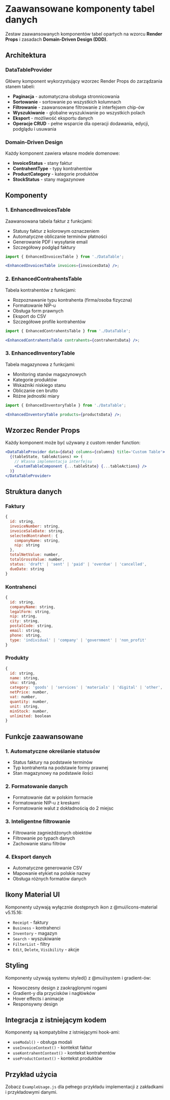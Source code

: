 # Zaawansowane komponenty tabel danych

Zestaw zaawansowanych komponentów tabel opartych na wzorcu **Render Props** i zasadach **Domain-Driven Design (DDD)**.

## Architektura

### DataTableProvider

Główny komponent wykorzystujący wzorzec Render Props do zarządzania stanem tabeli:

- **Paginacja** - automatyczna obsługa stronnicowania
- **Sortowanie** - sortowanie po wszystkich kolumnach
- **Filtrowanie** - zaawansowane filtrowanie z interfejsem chip-ów
- **Wyszukiwanie** - globalne wyszukiwanie po wszystkich polach
- **Eksport** - możliwość eksportu danych
- **Operacje CRUD** - pełne wsparcie dla operacji dodawania, edycji, podglądu i usuwania

### Domain-Driven Design

Każdy komponent zawiera własne modele domenowe:

- **InvoiceStatus** - stany faktur
- **ContrahentType** - typy kontrahentów
- **ProductCategory** - kategorie produktów
- **StockStatus** - stany magazynowe

## Komponenty

### 1. EnhancedInvoicesTable

Zaawansowana tabela faktur z funkcjami:

- Statusy faktur z kolorowym oznaczeniem
- Automatyczne obliczanie terminów płatności
- Generowanie PDF i wysyłanie email
- Szczegółowy podgląd faktury

```jsx
import { EnhancedInvoicesTable } from './DataTable';

<EnhancedInvoicesTable invoices={invoicesData} />;
```

### 2. EnhancedContrahentsTable

Tabela kontrahentów z funkcjami:

- Rozpoznawanie typu kontrahenta (firma/osoba fizyczna)
- Formatowanie NIP-u
- Obsługa form prawnych
- Eksport do CSV
- Szczegółowe profile kontrahentów

```jsx
import { EnhancedContrahentsTable } from './DataTable';

<EnhancedContrahentsTable contrahents={contrahentsData} />;
```

### 3. EnhancedInventoryTable

Tabela magazynowa z funkcjami:

- Monitoring stanów magazynowych
- Kategorie produktów
- Wskaźniki niskiego stanu
- Obliczanie cen brutto
- Różne jednostki miary

```jsx
import { EnhancedInventoryTable } from './DataTable';

<EnhancedInventoryTable products={productsData} />;
```

## Wzorzec Render Props

Każdy komponent może być używany z custom render function:

```jsx
<DataTableProvider data={data} columns={columns} title='Custom Table'>
  {(tableState, tableActions) => (
    // Własna implementacja interfejsu
    <CustomTableComponent {...tableState} {...tableActions} />
  )}
</DataTableProvider>
```

## Struktura danych

### Faktury

```javascript
{
  id: string,
  invoiceNumber: string,
  invoiceSaleDate: string,
  selectedKontrahent: {
    companyName: string,
    nip: string
  },
  totalNetValue: number,
  totalGrossValue: number,
  status: 'draft' | 'sent' | 'paid' | 'overdue' | 'cancelled',
  dueDate: string
}
```

### Kontrahenci

```javascript
{
  id: string,
  companyName: string,
  legalForm: string,
  nip: string,
  city: string,
  postalCode: string,
  email: string,
  phone: string,
  type: 'individual' | 'company' | 'government' | 'non_profit'
}
```

### Produkty

```javascript
{
  id: string,
  name: string,
  sku: string,
  category: 'goods' | 'services' | 'materials' | 'digital' | 'other',
  netPrice: number,
  vat: number,
  quantity: number,
  unit: string,
  minStock: number,
  unlimited: boolean
}
```

## Funkcje zaawansowane

### 1. Automatyczne określanie statusów

- Status faktury na podstawie terminów
- Typ kontrahenta na podstawie formy prawnej
- Stan magazynowy na podstawie ilości

### 2. Formatowanie danych

- Formatowanie dat w polskim formacie
- Formatowanie NIP-u z kreskami
- Formatowanie walut z dokładnością do 2 miejsc

### 3. Inteligentne filtrowanie

- Filtrowanie zagnieżdżonych obiektów
- Filtrowanie po typach danych
- Zachowanie stanu filtrów

### 4. Eksport danych

- Automatyczne generowanie CSV
- Mapowanie etykiet na polskie nazwy
- Obsługa różnych formatów danych

## Ikony Material UI

Komponenty używają wyłącznie dostępnych ikon z @mui/icons-material v5.15.16:

- `Receipt` - faktury
- `Business` - kontrahenci
- `Inventory` - magazyn
- `Search` - wyszukiwanie
- `FilterList` - filtry
- `Edit`, `Delete`, `Visibility` - akcje

## Styling

Komponenty używają systemu styled() z @mui/system i gradient-ów:

- Nowoczesny design z zaokrąglonymi rogami
- Gradient-y dla przycisków i nagłówków
- Hover effects i animacje
- Responsywny design

## Integracja z istniejącym kodem

Komponenty są kompatybilne z istniejącymi hook-ami:

- `useModal()` - obsługa modali
- `useInvoiceContext()` - kontekst faktur
- `useKontrahentContext()` - kontekst kontrahentów
- `useProductContext()` - kontekst produktów

## Przykład użycia

Zobacz `ExampleUsage.js` dla pełnego przykładu implementacji z zakładkami i przykładowymi danymi.
